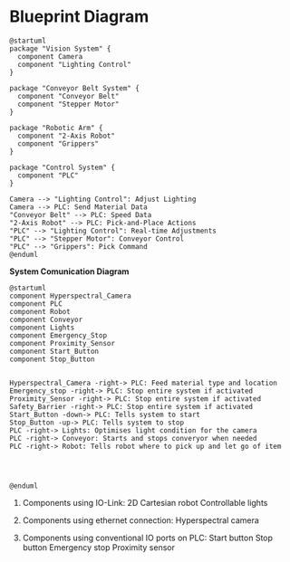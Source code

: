 # Blueprint Diagram

```plantuml
@startuml
package "Vision System" {
  component Camera
  component "Lighting Control"
}

package "Conveyor Belt System" {
  component "Conveyor Belt"
  component "Stepper Motor"
}

package "Robotic Arm" {
  component "2-Axis Robot"
  component "Grippers"
}

package "Control System" {
  component "PLC"
}

Camera --> "Lighting Control": Adjust Lighting
Camera --> PLC: Send Material Data
"Conveyor Belt" --> PLC: Speed Data
"2-Axis Robot" --> PLC: Pick-and-Place Actions
"PLC" --> "Lighting Control": Real-time Adjustments
"PLC" --> "Stepper Motor": Conveyor Control
"PLC" --> "Grippers": Pick Command
@enduml
```


**System Comunication Diagram**
```plantuml
@startuml
component Hyperspectral_Camera
component PLC
component Robot
component Conveyor
component Lights
component Emergency_Stop
component Proximity_Sensor
component Start_Button
component Stop_Button


Hyperspectral_Camera -right-> PLC: Feed material type and location
Emergency_stop -right-> PLC: Stop entire system if activated
Proximity_Sensor -right-> PLC: Stop entire system if activated
Safety_Barrier -right-> PLC: Stop entire system if activated
Start_Button -down-> PLC: Tells system to start
Stop_Button -up-> PLC: Tells system to stop
PLC -right-> Lights: Optimises light condition for the camera
PLC -right-> Conveyor: Starts and stops converyor when needed
PLC -right-> Robot: Tells robot where to pick up and let go of item




@enduml
```

1. Components using IO-Link:
  2D Cartesian robot
  Controllable lights  

2. Components using ethernet connection:
  Hyperspectral camera

3. Components using conventional IO ports on PLC:
  Start button
  Stop button
  Emergency stop
  Proximity sensor